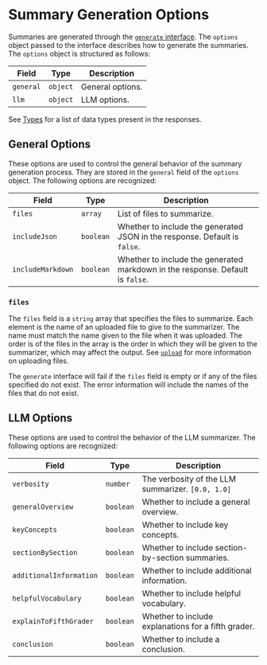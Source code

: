 # Summary Generation Options

Summaries are generated through the [`generate` interface](INTERFACES.md#generate). The `options` object passed to the interface describes how to generate the summaries. The `options` object is structured as follows:

| Field | Type | Description |
| ----- | ---- | ----------- |
| `general` | `object` | General options. |
| `llm` | `object` | LLM options. |

See [Types](TYPES.md) for a list of data types present in the responses.

## General Options

These options are used to control the general behavior of the summary generation process. They are stored in the `general` field of the `options` object. The following options are recognized:

| Field | Type | Description |
| ----- | ---- | ----------- |
| `files` | `array` | List of files to summarize. |
| `includeJson` | `boolean` | Whether to include the generated JSON in the response. Default is `false`. |
| `includeMarkdown` | `boolean` | Whether to include the generated markdown in the response. Default is `false`. |

### `files`

The `files` field is a `string` array that specifies the files to summarize. Each element is the name of an uploaded file to give to the summarizer. The name must match the name given to the file when it was uploaded. The order is of the files in the array is the order in which they will be given to the summarizer, which may affect the output. See [`upload`](INTERFACES.md#upload) for more information on uploading files.

The `generate` interface will fail if the `files` field is empty or if any of the files specified do not exist. The error information will include the names of the files that do not exist.

## LLM Options

These options are used to control the behavior of the LLM summarizer. The following options are recognized:

| Field | Type | Description |
| ----- | ---- | ----------- |
| `verbosity` | `number` | The verbosity of the LLM summarizer. `[0.0, 1.0]` |
| `generalOverview` | `boolean` | Whether to include a general overview. |
| `keyConcepts` | `boolean` | Whether to include key concepts. |
| `sectionBySection` | `boolean` | Whether to include section-by-section summaries. |
| `additionalInformation` | `boolean` | Whether to include additional information. |
| `helpfulVocabulary` | `boolean` | Whether to include helpful vocabulary. |
| `explainToFifthGrader` | `boolean` | Whether to include explanations for a fifth grader. |
| `conclusion` | `boolean` | Whether to include a conclusion. |
